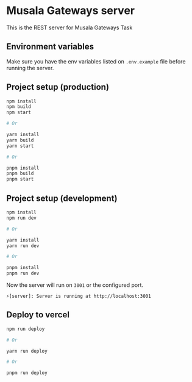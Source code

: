 # Musala Gateways server

This is the REST server for Musala Gateways Task

## Environment variables

Make sure you have the env variables listed on `.env.example` file before running the server.

## Project setup (production)

```bash
npm install
npm build
npm start

# Or

yarn install
yarn build
yarn start

# Or

pnpm install
pnpm build
pnpm start
```

## Project setup (development)

```bash
npm install
npm run dev

# Or

yarn install
yarn run dev

# Or

pnpm install
pnpm run dev
```

Now the server will run on `3001` or the configured port.

`⚡️[server]: Server is running at http://localhost:3001`

## Deploy to vercel

```bash
npm run deploy

# Or

yarn run deploy

# Or

pnpm run deploy
```
